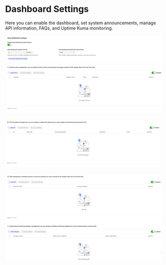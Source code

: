 # Dashboard Settings

Here you can enable the dashboard, set system announcements, manage API information, FAQs, and Uptime Kuma monitoring.

![Dashboard 1](../../../assets/guide/dashboard-setting-1.png)

![Dashboard 2](../../../assets/guide/dashboard-setting-2.png)

![Dashboard 3](../../../assets/guide/dashboard-setting-3.png) 